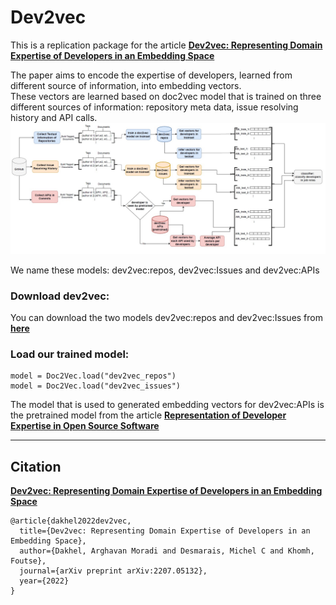 # Dev2vec
This is a replication package for the article 
<a href="https://arxiv.org/abs/2207.05132"><strong>Dev2vec: Representing Domain Expertise of Developers in an Embedding Space</strong></a>
    
The paper aims to encode the expertise of developers, learned from different source of information, into embedding vectors.<br />
These vectors are learned based on doc2vec model that is trained on three different sources of information: repository meta data, issue resolving history and API calls.<br />
![](https://github.com/ExpertiseModel/EmbeddingVectors/blob/main/detailed_diagram.jpg)


We name these models: dev2vec:repos, dev2vec:Issues and dev2vec:APIs <br />

### Download dev2vec:
You can download the two models dev2vec:repos and dev2vec:Issues from <a href="https://doi.org/10.5281/zenodo.7580313"><strong>here</strong></a> <br />
### Load our trained model:

```
model = Doc2Vec.load("dev2vec_repos")
model = Doc2Vec.load("dev2vec_issues")
```

The model that is used to generated embedding vectors for dev2vec:APIs is the pretrained model from the article <a href="https://ieeexplore.ieee.org/abstract/document/9401957?casa_token=G8DjJLSm2sQAAAAA:3h8AEP8d0XLzSgHaVkSal9k7AyQ1pfXt18uuCCeIyiCMEmEKqlkgR1xsaoJj-iJIbGVP-hbeRg"><strong>Representation of Developer Expertise in Open Source Software</strong></a> <br />

-------------------------------------------------------------------------------------------------------------------------------------------------
## Citation
<a href="https://arxiv.org/abs/2207.05132"><strong>Dev2vec: Representing Domain Expertise of Developers in an Embedding Space</strong></a>
```
@article{dakhel2022dev2vec,
  title={Dev2vec: Representing Domain Expertise of Developers in an Embedding Space},
  author={Dakhel, Arghavan Moradi and Desmarais, Michel C and Khomh, Foutse},
  journal={arXiv preprint arXiv:2207.05132},
  year={2022}
}
```

    
